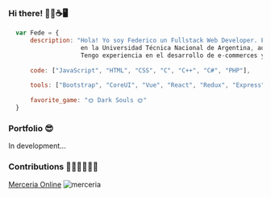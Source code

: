 ### Hi there! 🙋‍♂️☕🖥️	
```js
  var Fede = {
      description: "Hola! Yo soy Federico un Fullstack Web Developer. Estudié la Tecnicatura Universitaria en Programación
                    en la Universidad Técnica Nacional de Argentina, además de ser graduado del Henry Bootcamp.
                    Tengo experiencia en el desarrollo de e-commerces y sistemas informáticos.",
                    
      code: ["JavaScript", "HTML", "CSS", "C", "C++", "C#", "PHP"],
      
      tools: ["Bootstrap", "CoreUI", "Vue", "React", "Redux", "Express", "Sequelize", "Node", "Laravel"],
      
      favorite_game: "🌞 Dark Souls 🌞"
  }
```
### Portfolio 😎
In development...

### Contributions 👨‍🦱👨‍🦱👨‍🦱
<a href="https://github.com/egoyret/PG_MerceriaOnline">Merceria Online</a></h3>
![merceria](https://user-images.githubusercontent.com/67632014/131160187-1ab27909-4c04-4f9e-b384-0b1e4bcfa75f.png)
